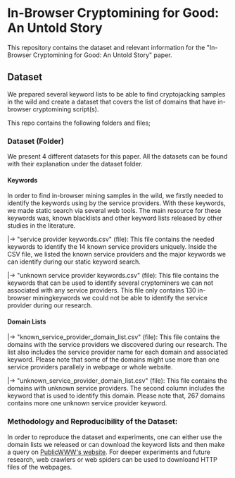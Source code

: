 # In-Browser Cryptomining for Good: An Untold Story

This repository contains the dataset and relevant information for the "In-Browser Cryptomining for Good: An Untold Story" paper.

## Dataset
We prepared several keyword lists to be able to find cryptojacking samples in the wild and create a dataset that covers the list of domains that have in-browser cryptomining script(s).



This repo contains the following folders and files;

### Dataset (Folder)
We present 4 different datasets for this paper. All the datasets can be found with their explanation under the dataset folder.

#### Keywords

In order to find in-browser mining samples in the wild, we firstly needed to identify the keywords using by the service providers. With these keywords, we made static search via several web tools. The main resource for these keywords was, known blacklists and other keyword lists released by other studies in the literature.


|-> "service provider keywords.csv" (file): This file contains the needed keywords to identify the 14 known service providers uniquely. Inside the CSV file, we listed the known service providers and the major keywords we can identify during our static keyword search.
 
|-> "unknown service provider keywords.csv" (file): This file contains the keywords that can be used to identify several cryptominers we can not associated with any service providers. This file only contains 130 in-browser miningkeywords we could not be able to identify the service provider during our research.
 
#### Domain Lists
 
 |->  "known_service_provider_domain_list.csv" (file): This file contains the domains with the service providers we discovered during our research. The list also includes the service provider name for each domain and associated keyword. Please note that some of the domains might use more than one service providers parallely in webpage or whole website.
 
 |-> "unknown_service_provider_domain_list.csv" (file): This file contains the domains with unknown service providers. The second column includes the keyword that is used to identify this domain. Please note that, 267 domains contains more one unknown service provider keyword.
 
 
 

### Methodology and Reproducibility of the Dataset:

In order to reproduce the dataset and experiments, one can either use the domain lists we released or can download the keyword lists and then make a query on [PublicWWW's website](https://publicwww.com/). For deeper experiments and future research, web crawlers or web spiders can be used to downloand HTTP files of the webpages.
